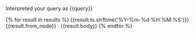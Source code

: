 Interpreted your query as {{query}}

{% for result in results %}
{{result.ts.strftime('%Y-%m-%d %H:%M:%S')}} {{result.from_node}} : {{result.body}}
{% endfor %}
